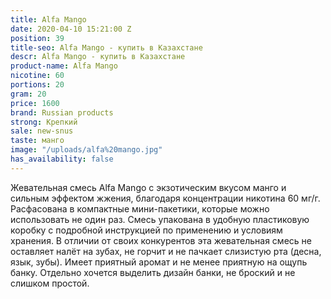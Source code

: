 ```yaml
---
title: Alfa Mango
date: 2020-04-10 15:21:00 Z
position: 39
title-seo: Alfa Mango - купить в Казахстане
descr: Alfa Mango - купить в Казахстане
product-name: Alfa Mango
nicotine: 60
portions: 20
gram: 20
price: 1600
brand: Russian products
strong: Крепкий
sale: new-snus
taste: манго
image: "/uploads/alfa%20mango.jpg"
has_availability: false
---
```


Жевательная смесь Alfa Mango с экзотическим вкусом манго и сильным эффектом жжения, благодаря концентрации никотина 60 мг/г. Расфасована в компактные мини-пакетики, которые можно использовать не один раз. Смесь упакована в удобную пластиковую коробку с подробной инструкцией по применению и условиям хранения.
В отличии от своих конкурентов эта жевательная смесь не оставляет налёт на зубах, не горчит и не пачкает слизистую рта (десна, язык, зубы). Имеет приятный аромат и не менее приятную на ощупь банку. Отдельно хочется выделить дизайн банки, не броский и не слишком простой.